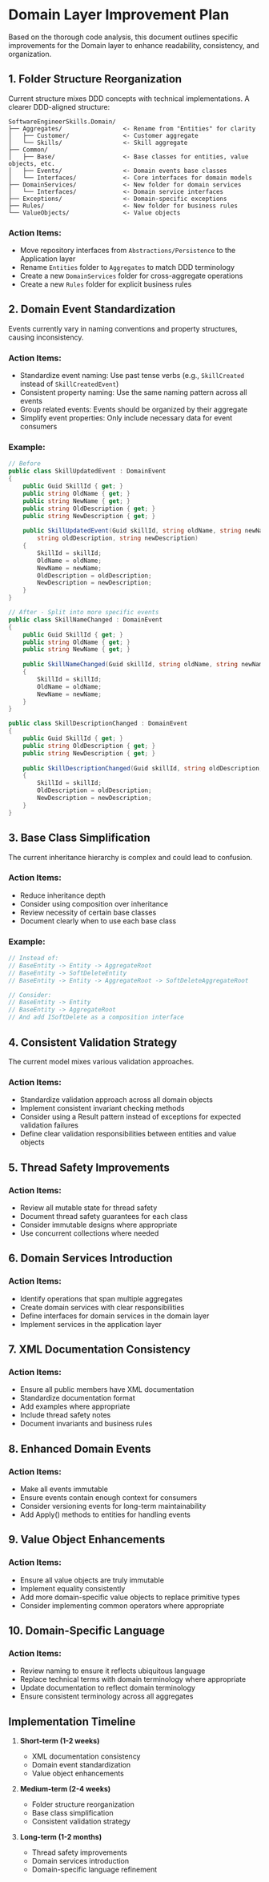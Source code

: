 # Domain Layer Improvement Plan

Based on the thorough code analysis, this document outlines specific improvements for the Domain layer to enhance readability, consistency, and organization.

## 1. Folder Structure Reorganization

Current structure mixes DDD concepts with technical implementations. A clearer DDD-aligned structure:

```
SoftwareEngineerSkills.Domain/
├── Aggregates/                 <- Rename from "Entities" for clarity
│   ├── Customer/               <- Customer aggregate
│   └── Skills/                 <- Skill aggregate
├── Common/
│   ├── Base/                   <- Base classes for entities, value objects, etc.
│   ├── Events/                 <- Domain events base classes
│   └── Interfaces/             <- Core interfaces for domain models
├── DomainServices/             <- New folder for domain services
│   └── Interfaces/             <- Domain service interfaces
├── Exceptions/                 <- Domain-specific exceptions
├── Rules/                      <- New folder for business rules
└── ValueObjects/               <- Value objects
```

### Action Items:
- Move repository interfaces from `Abstractions/Persistence` to the Application layer
- Rename `Entities` folder to `Aggregates` to match DDD terminology
- Create a new `DomainServices` folder for cross-aggregate operations
- Create a new `Rules` folder for explicit business rules

## 2. Domain Event Standardization

Events currently vary in naming conventions and property structures, causing inconsistency.

### Action Items:
- Standardize event naming: Use past tense verbs (e.g., `SkillCreated` instead of `SkillCreatedEvent`)
- Consistent property naming: Use the same naming pattern across all events
- Group related events: Events should be organized by their aggregate
- Simplify event properties: Only include necessary data for event consumers

### Example:
```csharp
// Before
public class SkillUpdatedEvent : DomainEvent
{
    public Guid SkillId { get; }
    public string OldName { get; }
    public string NewName { get; }
    public string OldDescription { get; }
    public string NewDescription { get; }
    
    public SkillUpdatedEvent(Guid skillId, string oldName, string newName, 
        string oldDescription, string newDescription)
    {
        SkillId = skillId;
        OldName = oldName;
        NewName = newName;
        OldDescription = oldDescription;
        NewDescription = newDescription;
    }
}

// After - Split into more specific events
public class SkillNameChanged : DomainEvent
{
    public Guid SkillId { get; }
    public string OldName { get; }
    public string NewName { get; }
    
    public SkillNameChanged(Guid skillId, string oldName, string newName)
    {
        SkillId = skillId;
        OldName = oldName;
        NewName = newName;
    }
}

public class SkillDescriptionChanged : DomainEvent
{
    public Guid SkillId { get; }
    public string OldDescription { get; }
    public string NewDescription { get; }
    
    public SkillDescriptionChanged(Guid skillId, string oldDescription, string newDescription)
    {
        SkillId = skillId;
        OldDescription = oldDescription;
        NewDescription = newDescription;
    }
}
```

## 3. Base Class Simplification

The current inheritance hierarchy is complex and could lead to confusion.

### Action Items:
- Reduce inheritance depth
- Consider using composition over inheritance
- Review necessity of certain base classes
- Document clearly when to use each base class

### Example:
```csharp
// Instead of:
// BaseEntity -> Entity -> AggregateRoot
// BaseEntity -> SoftDeleteEntity
// BaseEntity -> Entity -> AggregateRoot -> SoftDeleteAggregateRoot

// Consider:
// BaseEntity -> Entity
// BaseEntity -> AggregateRoot
// And add ISoftDelete as a composition interface
```

## 4. Consistent Validation Strategy

The current model mixes various validation approaches.

### Action Items:
- Standardize validation approach across all domain objects
- Implement consistent invariant checking methods
- Consider using a Result pattern instead of exceptions for expected validation failures
- Define clear validation responsibilities between entities and value objects

## 5. Thread Safety Improvements

### Action Items:
- Review all mutable state for thread safety
- Document thread safety guarantees for each class
- Consider immutable designs where appropriate
- Use concurrent collections where needed

## 6. Domain Services Introduction

### Action Items:
- Identify operations that span multiple aggregates
- Create domain services with clear responsibilities
- Define interfaces for domain services in the domain layer
- Implement services in the application layer

## 7. XML Documentation Consistency

### Action Items:
- Ensure all public members have XML documentation
- Standardize documentation format
- Add examples where appropriate
- Include thread safety notes
- Document invariants and business rules

## 8. Enhanced Domain Events

### Action Items:
- Make all events immutable
- Ensure events contain enough context for consumers
- Consider versioning events for long-term maintainability
- Add Apply() methods to entities for handling events

## 9. Value Object Enhancements

### Action Items:
- Ensure all value objects are truly immutable
- Implement equality consistently
- Add more domain-specific value objects to replace primitive types
- Consider implementing common operators where appropriate

## 10. Domain-Specific Language

### Action Items:
- Review naming to ensure it reflects ubiquitous language
- Replace technical terms with domain terminology where appropriate
- Update documentation to reflect domain terminology
- Ensure consistent terminology across all aggregates

## Implementation Timeline

1. **Short-term (1-2 weeks)**
   - XML documentation consistency
   - Domain event standardization
   - Value object enhancements

2. **Medium-term (2-4 weeks)**
   - Folder structure reorganization
   - Base class simplification
   - Consistent validation strategy

3. **Long-term (1-2 months)**
   - Thread safety improvements
   - Domain services introduction
   - Domain-specific language refinement
